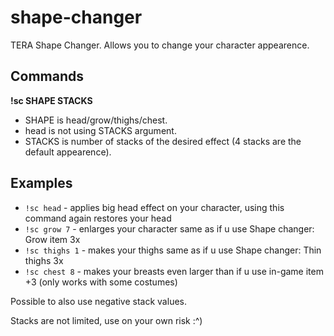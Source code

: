 # shape-changer
TERA Shape Changer. Allows you to change your character appearence.
## Commands 
**!sc SHAPE STACKS** 
* SHAPE is head/grow/thighs/chest.
* head is not using STACKS argument.
* STACKS is number of stacks of the desired effect (4 stacks are the default appearence).
## Examples
 * `!sc head`  - applies big head effect on your character, using this command again restores your head
 * `!sc grow 7` - enlarges your character same as if u use Shape changer: Grow item 3x
 * `!sc thighs 1` - makes your thighs same as if u use Shape changer: Thin thighs 3x
 * `!sc chest 8` - makes your breasts even larger than if u use in-game item +3 (only works with some costumes)
 
 Possible to also use negative stack values.
 
 Stacks are not limited, use on your own risk :^)
